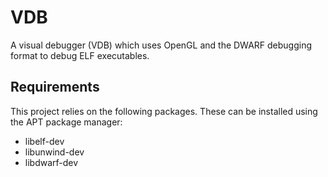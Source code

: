 # VDB
A visual debugger (VDB) which uses OpenGL and the DWARF debugging format to debug ELF executables.

## Requirements
This project relies on the following packages. These can be installed using the APT package manager:
* libelf-dev
* libunwind-dev
* libdwarf-dev
